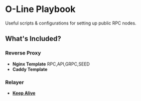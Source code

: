 # O-Line Playbook
Useful scripts & configurations for setting up public RPC nodes.

## What's Included?
### Reverse Proxy 
- **Nginx Template** RPC,API,GRPC,SEED 
- **Caddy Template** 

### Relayer
- [**Keep Alive**](./relayer/keepalive/README.md)
